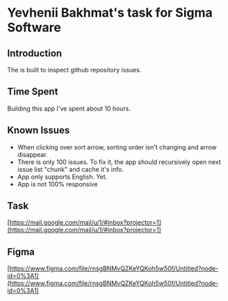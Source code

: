 # Yevhenii Bakhmat's task for Sigma Software

## Introduction

The is built to inspect github repository issues.

## Time Spent

Building this app I've spent about 10 hours.

## Known Issues

- When clicking over sort arrow, sorting order isn't changing and arrow disappear.
- There is only 100 issues. To fix it, the app should recursively open next issue list "chunk" and cache it's info.
- App only supports English. Yet.
- App is not 100% responsive

## Task

[https://mail.google.com/mail/u/1/#inbox?projector=1](https://mail.google.com/mail/u/1/#inbox?projector=1)

## Figma

[https://www.figma.com/file/rnsgBNMvQZKeYQKoh5w50f/Untitled?node-id=0%3A1](https://www.figma.com/file/rnsgBNMvQZKeYQKoh5w50f/Untitled?node-id=0%3A1)
